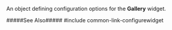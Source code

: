 
<!--shortDescription-->
An object defining configuration options for the **Gallery** widget.
<!--/shortDescription-->

<!--fullDescription-->
#####See Also#####
#include common-link-configurewidget
<!--/fullDescription-->